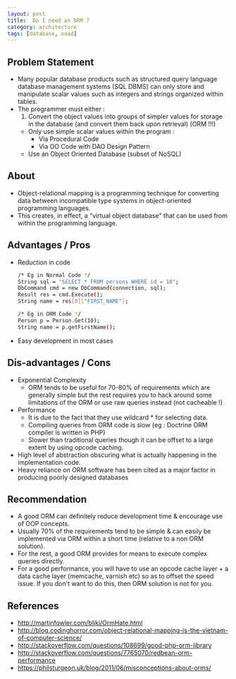 ```yaml
---
layout: post
title:  Do I need an ORM ? 
category: architecture
tags: [database, ooad]
---
```


## Problem Statement
- Many popular database products such as structured query language database management systems (SQL DBMS) can only store and manipulate scalar values such as integers and strings organized within tables. 
- The programmer must either : 
    1. Convert the object values into groups of simpler values for storage in the database (and convert them back upon retrieval) (ORM !!!) 
    - Only use simple scalar values within the program :
        - Via Procedural Code
        - Via OO Code with DAO Design Pattern 
    - Use an Object Oriented Database (subset of NoSQL)   

## About
- Object-relational mapping is a programming technique for converting data between incompatible type systems in object-oriented programming languages.
- This creates, in effect, a "virtual object database" that can be used from within the programming language.

## Advantages / Pros
- Reduction in code

    ```bash
    /* Eg in Normal Code */
    String sql = "SELECT * FROM persons WHERE id = 10";
    DbCommand cmd = new DbCommand(connection, sql);
    Result res = cmd.Execute();
    String name = res[0]["FIRST_NAME"];
    ```
    
    ```bash
    /* Eg in ORM Code */
    Person p = Person.Get(10); 
    String name = p.getFirstName();
    ```
    
- Easy development in most cases

## Dis-advantages / Cons
- Exponential Complexity
    - ORM tends to be useful for 70-80% of requirements which are generally simple but  the rest requires you to hack around some limitations of the  ORM or use raw queries instead (not cacheable !)
- Performance
    - It is due to the fact that they use wildcard * for selecting data. 
    - Compiling queries from ORM code is slow (eg : Doctrine ORM compiler is written in PHP)
    - Slower than traditional queries though it can be offset to a large extent by using opcode caching.
- High level of abstraction obscuring what is actually happening in the implementation code. 
- Heavy reliance on ORM software has been cited as a major factor in producing poorly designed databases

## Recommendation
- A good ORM can definitely reduce development time & encourage use of OOP concepts.
- Usually 70% of the requirements tend to be simple & can easily be implemented via ORM within a short time (relative to a non ORM solution).
- For the rest, a good ORM provides for means to execute complex queries directly. 
- For a good performance, you will have to use an opcode cache layer + a data cache layer (memcache, varnish etc) so as to offset the speed issue. If you don't want to do this, then ORM solution is not for you. 

## References 
- <http://martinfowler.com/bliki/OrmHate.html>
- <http://blog.codinghorror.com/object-relational-mapping-is-the-vietnam-of-computer-science/>
- <http://stackoverflow.com/questions/108699/good-php-orm-library>
- <http://stackoverflow.com/questions/7765070/redbean-orm-performance>
- <https://philsturgeon.uk/blog/2011/06/misconceptions-about-orms/>

